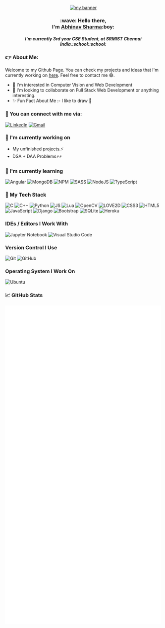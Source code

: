 <p align="center">
  <a href="" target="_blank" rel="noreferrer"><img src="https://user-images.githubusercontent.com/52396867/140615462-3ad93407-83e8-4ce1-9228-4a0cacad12eb.png" alt="my banner"></a>
</p>

<h3 align="center">
:wave: Hello there, 
<br>
I'm <a href="" target="_blank" rel="noreferrer">Abhinav Sharma</a>:boy:
</h3>

<h5 align="center">
I'm currently 3rd year CSE Student, at SRMIST Chennai India.:school::school:
</h5>

### :point_right: About Me:
<!-- <p align="center">
<img src="https://user-images.githubusercontent.com/52396867/141177335-fb3a20ae-eeba-4154-9b74-004f8d4c9d1c.gif" alt="My Project GIF">
</p> -->
Welcome to my Github Page. You can check my projects and ideas that I'm currently working on <a href = "https://github.com/as567652?tab=repositories">here</a>. Feel free to contact me :smile:.
- :eyes: I'm interested in Computer Vision and Web Development
- 🤝 I'm looking to collaborate on Full Stack Web Development or anything interesting.
- :sparkles: Fun Fact About Me :- I like to draw :art:


### :email: You can connect with me via:
<a href="" >![LinkedIn](https://img.shields.io/badge/LinkedIn-0077B5?style=for-the-badge&logo=linkedin&logoColor=white)</a>
<a href="mailto:as567652@gmail.com">![Gmail](https://img.shields.io/badge/Gmail-D14836?style=for-the-badge&logo=gmail&logoColor=white)</a>


### 🔭 I'm currently working on

- My unfinished projects.:zap:
- DSA + DAA Problems:zap::zap:


### 🌱 I'm currently learning

![Angular](https://img.shields.io/badge/Angular-DD0031?style=for-the-badge&logo=angular&logoColor=white)
![MongoDB](https://img.shields.io/badge/MongoDB-4EA94B?style=for-the-badge&logo=mongodb&logoColor=white)
![NPM](https://img.shields.io/badge/NPM-%23000000.svg?style=for-the-badge&logo=npm&logoColor=white)
![SASS](https://img.shields.io/badge/SASS-hotpink.svg?style=for-the-badge&logo=SASS&logoColor=white)
![NodeJS](https://img.shields.io/badge/node.js-6DA55F?style=for-the-badge&logo=node.js&logoColor=white)
![TypeScript](https://img.shields.io/badge/TypeScript-007ACC?style=for-the-badge&logo=typescript&logoColor=white)


### 💼 My Tech Stack
![C](https://img.shields.io/badge/c-%2300599C.svg?style=for-the-badge&logo=c&logoColor=white)
![C++](https://img.shields.io/badge/c++-%2300599C.svg?style=for-the-badge&logo=c%2B%2B&logoColor=white)
![Python](https://img.shields.io/badge/python-3670A0?style=for-the-badge&logo=python&logoColor=ffdd54)
![JS](https://img.shields.io/badge/JavaScript-323330?style=for-the-badge&logo=javascript&logoColor=F7DF1E)
![Lua](https://img.shields.io/badge/lua-%232C2D72.svg?style=for-the-badge&logo=lua&logoColor=white)
![OpenCV](https://img.shields.io/badge/opencv-%23white.svg?style=for-the-badge&logo=opencv&logoColor=white)
![LOVE2D](https://img.shields.io/badge/-L%C3%96VE--2D-%23ea316e?style=for-the-badge)
![CSS3](https://img.shields.io/badge/css3-%231572B6.svg?style=for-the-badge&logo=css3&logoColor=white)
![HTML5](https://img.shields.io/badge/html5-%23E34F26.svg?style=for-the-badge&logo=html5&logoColor=white)
![JavaScript](https://img.shields.io/badge/javascript-%23323330.svg?style=for-the-badge&logo=javascript&logoColor=%23F7DF1E)
![Django](https://img.shields.io/badge/django-%23092E20.svg?style=for-the-badge&logo=django&logoColor=white)
![Bootstrap](https://img.shields.io/badge/bootstrap-%23563D7C.svg?style=for-the-badge&logo=bootstrap&logoColor=white)
![SQLite](https://img.shields.io/badge/sqlite-%2307405e.svg?style=for-the-badge&logo=sqlite&logoColor=white)
![Heroku](https://img.shields.io/badge/heroku-%23430098.svg?style=for-the-badge&logo=heroku&logoColor=white)


### IDEs / Editors I Work With
![Jupyter Notebook](https://img.shields.io/badge/jupyter-%23FA0F00.svg?style=for-the-badge&logo=jupyter&logoColor=white)
![Visual Studio Code](https://img.shields.io/badge/Visual%20Studio%20Code-0078d7.svg?style=for-the-badge&logo=visual-studio-code&logoColor=white)

### Version Control I Use
![Git](https://img.shields.io/badge/git-%23F05033.svg?style=for-the-badge&logo=git&logoColor=white)
![GitHub](https://img.shields.io/badge/github-%23121011.svg?style=for-the-badge&logo=github&logoColor=white)


### Operating System I Work On
![Ubuntu](https://img.shields.io/badge/Ubuntu-E95420?style=for-the-badge&logo=ubuntu&logoColor=white)


### 📈 GitHub Stats

<img src="https://github.com/as567652/as567652/blob/main/github-metrics.svg" alt="Metrics">
